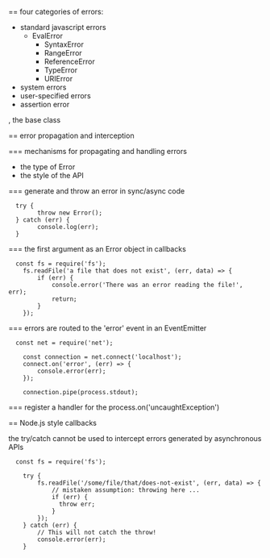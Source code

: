 == four categories of errors:

* standard javascript errors
  - EvalError
	- SyntaxError
	- RangeError
	- ReferenceError
	- TypeError
	- URIError
* system errors
* user-specified errors
* assertion error

<Error>, the base class
	
== error propagation and interception

=== mechanisms for propagating and handling errors

* the type of Error
* the style of the API

=== generate and throw an error in sync/async code

```
  try {
		throw new Error();
  } catch (err) {
		console.log(err);
  }
```

=== the first argument as an Error object in callbacks

```
  const fs = require('fs');
	fs.readFile('a file that does not exist', (err, data) => {
		if (err) {
			console.error('There was an error reading the file!', err);
			return;
		}
	});
```

=== errors are routed to the 'error' event in an EventEmitter

```
  const net = require('net');
	
	const connection = net.connect('localhost');
	connect.on('error', (err) => {
		console.error(err);
	});
	
	connection.pipe(process.stdout);
```

=== register a handler for the process.on('uncaughtException')

== Node.js style callbacks

the try/catch cannot be used to intercept errors generated by asynchronous APIs

```
  const fs = require('fs');
	
	try {
		fs.readFile('/some/file/that/does-not-exist', (err, data) => {
			// mistaken assumption: throwing here ...
			if (err) {
			  throw err;
			}
		});
	} catch (err) {
		// This will not catch the throw!
		console.error(err);
	}
```

